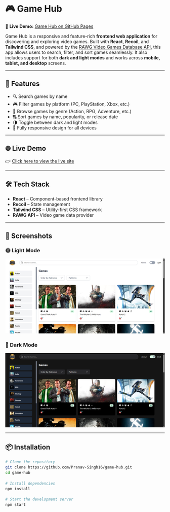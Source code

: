 # 🎮 Game Hub

🚀 **Live Demo:** [Game Hub on GitHub Pages](https://pranav-singh16.github.io/game-hub/)

Game Hub is a responsive and feature-rich **frontend web application** for discovering and exploring video games. Built with **React**, **Recoil**, and **Tailwind CSS**, and powered by the [RAWG Video Games Database API](https://rawg.io/apidocs), this app allows users to search, filter, and sort games seamlessly. It also includes support for both **dark and light modes** and works across **mobile, tablet, and desktop** screens.

---

## 🚀 Features

- 🔍 Search games by name  
- 🎮 Filter games by platform (PC, PlayStation, Xbox, etc.)  
- 🧩 Browse games by genre (Action, RPG, Adventure, etc.)  
- 🔠 Sort games by name, popularity, or release date  
- 🌗 Toggle between dark and light modes  
- 📱 Fully responsive design for all devices  

---

## 🌐 Live Demo

👉 [Click here to view the live site](https://pranav-singh16.github.io/game-hub/)

---

## 🛠️ Tech Stack

- **React** – Component-based frontend library  
- **Recoil** – State management  
- **Tailwind CSS** – Utility-first CSS framework  
- **RAWG API** – Video game data provider  

---

## 📸 Screenshots

### 🌞 Light Mode
![Light Mode](./public/light.png)

### 🌙 Dark Mode
![Dark Mode](./public/dark.png)

---

## 📦 Installation

```bash
# Clone the repository
git clone https://github.com/Pranav-Singh16/game-hub.git
cd game-hub

# Install dependencies
npm install

# Start the development server
npm start
